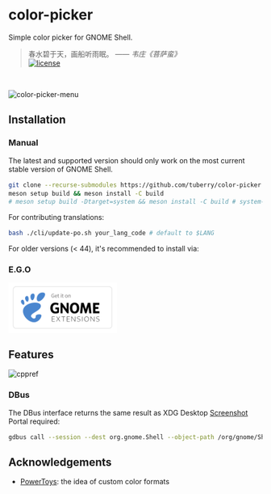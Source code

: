 # color-picker

Simple color picker for GNOME Shell.
> 春水碧于天，画船听雨眠。 —— *韦庄《菩萨蛮》*<br>
[![license]](/LICENSE.md)
</br>

![color-picker-menu](https://user-images.githubusercontent.com/17917040/229520114-8e023786-fe8a-47bc-952e-263b8bf20b69.png)

## Installation

### Manual

The latest and supported version should only work on the most current stable version of GNOME Shell.

```bash
git clone --recurse-submodules https://github.com/tuberry/color-picker.git && cd color-picker
meson setup build && meson install -C build
# meson setup build -Dtarget=system && meson install -C build # system-wide, default --prefix=/usr/local
```

For contributing translations:

```bash
bash ./cli/update-po.sh your_lang_code # default to $LANG
```

For older versions (< 44), it's recommended to install via:

### E.G.O

[<img src="https://raw.githubusercontent.com/andyholmes/gnome-shell-extensions-badge/master/get-it-on-ego.svg?sanitize=true" alt="Get it on GNOME Extensions" height="100" align="middle">][EGO]

## Features

![cppref](https://user-images.githubusercontent.com/17917040/155882315-739d0ec7-9947-49a8-a58c-31475feafdc6.png)

### DBus

The DBus interface returns the same result as XDG Desktop [Screenshot] Portal required:

```bash
gdbus call --session --dest org.gnome.Shell --object-path /org/gnome/Shell/Extensions/ColorPicker --method org.gnome.Shell.Extensions.ColorPicker.Pick
```

## Acknowledgements

* [PowerToys]: the idea of custom color formats

[license]:https://img.shields.io/badge/license-GPLv3+-green.svg
[EGO]:https://extensions.gnome.org/extension/3396/color-picker/
[Screenshot]:https://github.com/flatpak/xdg-desktop-portal/blob/main/data/org.freedesktop.portal.Screenshot.xml
[PowerToys]:https://learn.microsoft.com/en-us/windows/powertoys/color-picker#managing-color-formats
